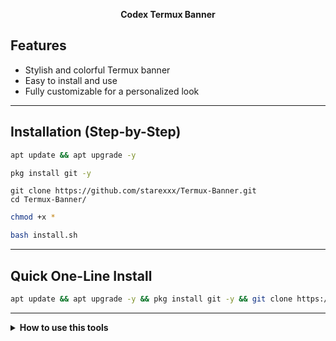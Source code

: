 <p align="center">
  <b>Codex Termux Banner</b>
</p>


## Features

- Stylish and colorful Termux banner
- Easy to install and use
- Fully customizable for a personalized look

---

## Installation (Step-by-Step)


```bash
apt update && apt upgrade -y
```
```bash
pkg install git -y
```
```
git clone https://github.com/starexxx/Termux-Banner.git
cd Termux-Banner/
```
```bash
chmod +x *
```
```bash
bash install.sh
```

---

## Quick One-Line Install
```bash
apt update && apt upgrade -y && pkg install git -y && git clone https://github.com/starexxx/Termux-Banner.git && cd Termux-Banner/ && chmod +x * && bash install.sh
```
---

<details>
<summary><b>How to use this tools</b></summary
### Run the Banner
<b>After installation, type:</b> your name & exit<br>
Then reopen Termux to see your new banner.
</details>
